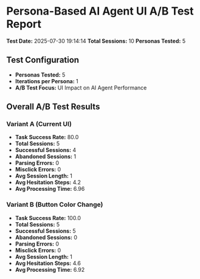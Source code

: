 # Persona-Based AI Agent UI A/B Test Report
**Test Date:** 2025-07-30 19:14:14
**Total Sessions:** 10
**Personas Tested:** 5

## Test Configuration
- **Personas Tested:** 5
- **Iterations per Persona:** 1
- **A/B Test Focus:** UI Impact on AI Agent Performance

## Overall A/B Test Results
### Variant A (Current UI)
- **Task Success Rate:** 80.0
- **Total Sessions:** 5
- **Successful Sessions:** 4
- **Abandoned Sessions:** 1
- **Parsing Errors:** 0
- **Misclick Errors:** 0
- **Avg Session Length:** 1
- **Avg Hesitation Steps:** 4.2
- **Avg Processing Time:** 6.96

### Variant B (Button Color Change)
- **Task Success Rate:** 100.0
- **Total Sessions:** 5
- **Successful Sessions:** 5
- **Abandoned Sessions:** 0
- **Parsing Errors:** 0
- **Misclick Errors:** 0
- **Avg Session Length:** 1
- **Avg Hesitation Steps:** 4.6
- **Avg Processing Time:** 6.92

